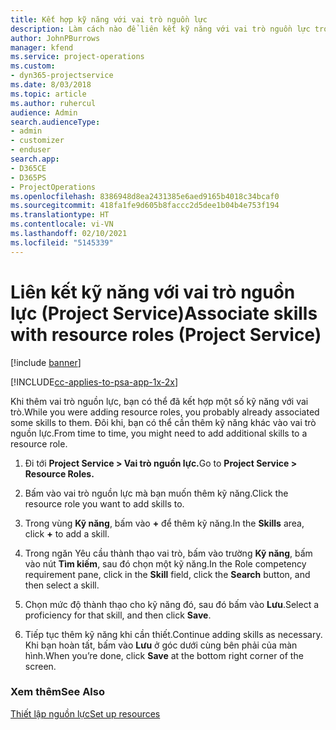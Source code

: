```yaml
---
title: Kết hợp kỹ năng với vai trò nguồn lực
description: Làm cách nào để liên kết kỹ năng với vai trò nguồn lực trong Project Service
author: JohnPBurrows
manager: kfend
ms.service: project-operations
ms.custom:
- dyn365-projectservice
ms.date: 8/03/2018
ms.topic: article
ms.author: ruhercul
audience: Admin
search.audienceType:
- admin
- customizer
- enduser
search.app:
- D365CE
- D365PS
- ProjectOperations
ms.openlocfilehash: 8386948d8ea2431385e6aed9165b4018c34bcaf0
ms.sourcegitcommit: 418fa1fe9d605b8faccc2d5dee1b04b4e753f194
ms.translationtype: HT
ms.contentlocale: vi-VN
ms.lasthandoff: 02/10/2021
ms.locfileid: "5145339"
---
```

# <a name="associate-skills-with-resource-roles-project-service"></a><span data-ttu-id="62f1e-103">Liên kết kỹ năng với vai trò nguồn lực (Project Service)</span><span class="sxs-lookup"><span data-stu-id="62f1e-103">Associate skills with resource roles (Project Service)</span></span>

[!include [banner](../includes/psa-now-project-operations.md)]

[!INCLUDE[cc-applies-to-psa-app-1x-2x](../includes/cc-applies-to-psa-app-1x-2x.md)]

<span data-ttu-id="62f1e-104">Khi thêm vai trò nguồn lực, bạn có thể đã kết hợp một số kỹ năng với vai trò.</span><span class="sxs-lookup"><span data-stu-id="62f1e-104">While you were adding resource roles, you probably already associated some skills to them.</span></span> <span data-ttu-id="62f1e-105">Đôi khi, bạn có thể cần thêm kỹ năng khác vào vai trò nguồn lực.</span><span class="sxs-lookup"><span data-stu-id="62f1e-105">From time to time, you might need to add additional skills to a resource role.</span></span>  
  
1.  <span data-ttu-id="62f1e-106">Đi tới **Project Service > Vai trò nguồn lực.**</span><span class="sxs-lookup"><span data-stu-id="62f1e-106">Go to **Project Service > Resource Roles.**</span></span>  
  
2.  <span data-ttu-id="62f1e-107">Bấm vào vai trò nguồn lực mà bạn muốn thêm kỹ năng.</span><span class="sxs-lookup"><span data-stu-id="62f1e-107">Click the resource role you want to add skills to.</span></span>  
  
3.  <span data-ttu-id="62f1e-108">Trong vùng **Kỹ năng**, bấm vào **+** để thêm kỹ năng.</span><span class="sxs-lookup"><span data-stu-id="62f1e-108">In the **Skills** area, click **+** to add a skill.</span></span>  
  
4.  <span data-ttu-id="62f1e-109">Trong ngăn Yêu cầu thành thạo vai trò, bấm vào trường **Kỹ năng**, bấm vào nút **Tìm kiếm**, sau đó chọn một kỹ năng.</span><span class="sxs-lookup"><span data-stu-id="62f1e-109">In the Role competency requirement pane, click in the **Skill** field, click the **Search** button,  and then select a skill.</span></span>  
  
5.  <span data-ttu-id="62f1e-110">Chọn mức độ thành thạo cho kỹ năng đó, sau đó bấm vào **Lưu**.</span><span class="sxs-lookup"><span data-stu-id="62f1e-110">Select a proficiency for that skill, and then click **Save**.</span></span>  
  
6.  <span data-ttu-id="62f1e-111">Tiếp tục thêm kỹ năng khi cần thiết.</span><span class="sxs-lookup"><span data-stu-id="62f1e-111">Continue adding skills as necessary.</span></span> <span data-ttu-id="62f1e-112">Khi bạn hoàn tất, bấm vào **Lưu** ở góc dưới cùng bên phải của màn hình.</span><span class="sxs-lookup"><span data-stu-id="62f1e-112">When you’re done, click **Save** at the bottom right corner of the screen.</span></span>  
  
### <a name="see-also"></a><span data-ttu-id="62f1e-113">Xem thêm</span><span class="sxs-lookup"><span data-stu-id="62f1e-113">See Also</span></span>  
 [<span data-ttu-id="62f1e-114">Thiết lập nguồn lực</span><span class="sxs-lookup"><span data-stu-id="62f1e-114">Set up resources</span></span>](../psa/set-up-resources.md)
